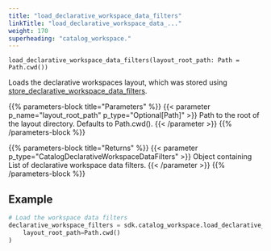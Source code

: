 ```yaml
---
title: "load_declarative_workspace_data_filters"
linkTitle: "load_declarative_workspace_data_..."
weight: 170
superheading: "catalog_workspace."
---
```




``load_declarative_workspace_data_filters(layout_root_path: Path = Path.cwd())``

Loads the declarative workspaces layout, which was stored using [store_declarative_workspace_data_filters](../store_declarative_workspace_data_filters/).

{{% parameters-block  title="Parameters" %}}
{{< parameter p_name="layout_root_path" p_type="Optional[Path]" >}}
Path to the root of the layout directory. Defaults to Path.cwd().
{{< /parameter >}}
{{% /parameters-block %}}

{{% parameters-block title="Returns" %}}
{{< parameter p_type="CatalogDeclarativeWorkspaceDataFilters" >}}
Object containing List of declarative workspace data filters.
{{< /parameter >}}
{{% /parameters-block %}}

## Example

```python
# Load the workspace data filters
declarative_workspace_filters = sdk.catalog_workspace.load_declarative_workspace_data_filters(
    layout_root_path=Path.cwd()
)
```
